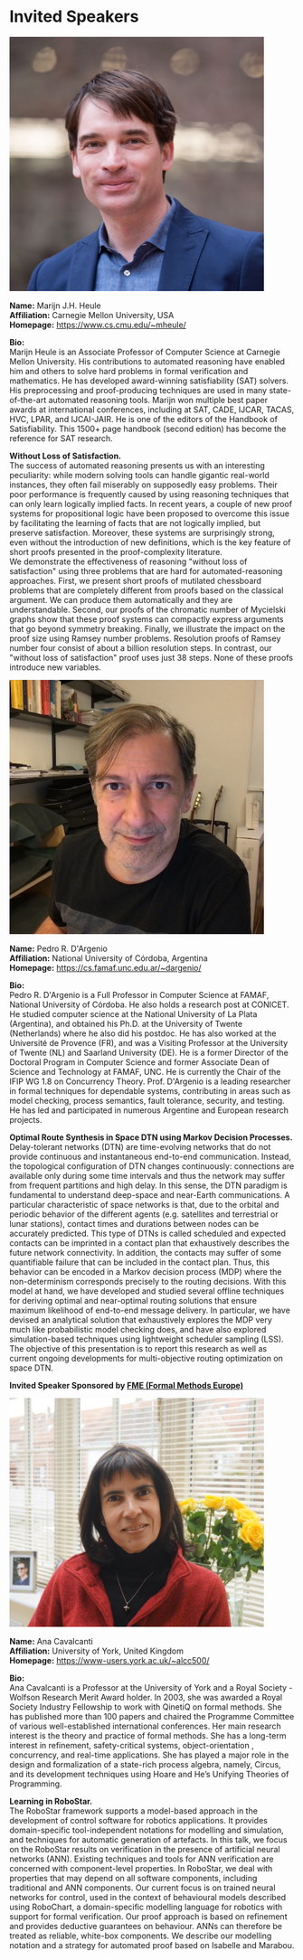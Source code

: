  <!-- ---
 layout: speaker-overview
title: "" 
--- -->

# Invited Speakers

<div class="container">
<div class="row justify-content-start p-3">
  <!--  <div class="col-sm-2">
        <a href="/2023/speakers/MarijnHeule/">
            <div class="speakers-hover"></div>
            <img src="/2023/assets/img/people/small-MarijnHeule.jpg" alt="Marijn J.H. Heule" title="Marijn J.H. Heule" width="150"/>
        </a>
    </div> -->
  <div class="col-sm-2">        
            <img src="/assets/img/people/MarijnHeule.png" alt="Marijn J.H. Heule" title="Marijn J.H. Heule" width="450"/>
    </div>
    <div class="col-sm-10">
        <p><b>Name:</b>  Marijn J.H. Heule <br/>
        <b>Affiliation:</b> Carnegie Mellon University, USA <br/>
         <b>Homepage:</b> <a href="https://www.cs.cmu.edu/~mheule/" target="_blank">https://www.cs.cmu.edu/~mheule/</a> <br/> </p> 
         <p><b>Bio:</b>  <br/>
         Marijn Heule is an Associate Professor of Computer Science at Carnegie Mellon University. 
         His contributions to automated reasoning have enabled him and others to solve hard problems 
         in formal verification and mathematics. He has developed award-winning satisfiability (SAT) solvers. 
         His preprocessing and proof-producing techniques are used in many state-of-the-art automated reasoning tools. 
         Marijn won multiple best paper awards at international conferences, including at SAT, CADE, IJCAR, TACAS, HVC, 
         LPAR, and IJCAI-JAIR. He is one of the editors of the Handbook of Satisfiability. 
         This 1500+ page handbook (second edition) has become the reference for SAT research.
         <br/></p> 
        <p><b>Without Loss of Satisfaction.</b> <br/>
        The success of automated reasoning presents us with an interesting peculiarity: while modern solving tools can handle gigantic real-world instances, 
         they often fail miserably on supposedly easy problems. Their poor performance is frequently caused by using reasoning techniques that can only learn 
         logically implied facts. In recent years, a couple of new proof systems for propositional logic have been proposed to overcome this issue by 
         facilitating the learning of facts that are not logically implied, but preserve satisfaction. Moreover, these systems are surprisingly strong, 
         even without the introduction of new definitions, which is the key feature of short proofs presented in the proof-complexity literature.<br/>
         We demonstrate the effectiveness of reasoning "without loss of satisfaction" using three problems that are hard for automated-reasoning approaches. 
         First, we present short proofs of mutilated chessboard problems that are completely different from proofs based on the classical argument. 
         We can produce them automatically and they are understandable. Second, our proofs of the chromatic number of Mycielski graphs show that these proof systems 
         can compactly express arguments that go beyond symmetry breaking. Finally, we illustrate the impact on the proof size using Ramsey number problems. 
         Resolution proofs of Ramsey number four consist of about a billion resolution steps. In contrast, our "without loss of satisfaction" proof uses just 38 steps. 
         None of these proofs introduce new variables.         
        <br/> </p> 
    </div>
</div>

<div class="row justify-content-start p-3">
      <!-- <div class="col-sm-2">
       <a href="/2023/speakers/PedroDArgenio/">
            <div class="speakers-hover"></div>
            <img src="/2023/assets/img/people/small-PedroDArgenio.jpg" alt="Pedro R. D'Argenio" title="Pedro R. D'Argenio" width="250"/>
        </a>
    </div> -->
   <div class="col-sm-2">   
            <img src="/assets/img/people/PedroDArgenio.png" alt="Pedro R. D'Argenio" title="Pedro R. D'Argenio" width="450"/>
    </div>
    <div class="col-sm-10">
        <p><b>Name:</b> Pedro R. D'Argenio <br/>
        <b>Affiliation:</b> National University of Córdoba, Argentina <br/>
        <b>Homepage:</b> <a href="https://cs.famaf.unc.edu.ar/~dargenio/" target="_blank">https://cs.famaf.unc.edu.ar/~dargenio/</a> <br/> </p> 
        <p><b>Bio:</b> <br/>
         Pedro R. D'Argenio is a Full Professor in Computer Science at FAMAF, National University of Córdoba. 
         He also holds a research post at CONICET.  He studied computer science at the National University of La Plata (Argentina), 
         and obtained his Ph.D. at the University of Twente (Netherlands) where he also did his postdoc.  He has also worked at the Université de 
         Provence (FR), and was a Visiting Professor at the University of Twente (NL) and Saarland University (DE). 
         He is a former Director of the Doctoral Program in Computer Science and former Associate Dean of Science and Technology at FAMAF, UNC.  
         He is currently the Chair of the IFIP WG 1.8 on Concurrency Theory. 
         Prof. D'Argenio is a leading researcher in formal techniques for dependable systems, contributing in areas such as model checking, 
         process semantics, fault tolerance, security, and testing. He has led and participated in numerous Argentine and European research projects. <br/> </p> 
        <p><b>Optimal Route Synthesis in Space DTN using Markov Decision Processes.</b> <br/>
        Delay-tolerant networks (DTN) are time-evolving networks that do not provide continuous and instantaneous end-to-end communication. 
        Instead, the topological configuration of DTN changes continuously: connections are available only during some time intervals and thus 
        the network may suffer from frequent partitions and high delay. In this sense, the DTN paradigm is fundamental to understand deep-space 
        and near-Earth communications. A particular characteristic of space networks is that, due to the orbital and periodic behavior of the 
        different agents (e.g. satellites and terrestrial or lunar stations), contact times and durations between nodes can be accurately predicted. 
        This type of DTNs is called scheduled and expected contacts can be imprinted in a contact plan that exhaustively describes the future network
        connectivity.  In addition, the contacts may suffer of some quantifiable failure that can be included in the contact plan.
        Thus, this behavior can be encoded in a Markov decision process (MDP) where the non-determinism corresponds precisely to the routing decisions. 
        With this model at hand, we have developed and studied several offline techniques for deriving optimal and near-optimal routing solutions that 
        ensure maximum likelihood of end-to-end message delivery. In particular, we have devised an analytical solution that exhaustively explores the 
        MDP very much like probabilistic model checking does, and have also explored simulation-based techniques using lightweight scheduler sampling (LSS).
        The objective of this presentation is to report this research as well as current ongoing developments for multi-objective routing optimization 
        on space DTN.
        <br/> </p> 
    </div>
</div>

 <div class="col-sm-10">
        <p><b>Invited Speaker Sponsored by <a href="https://www.fmeurope.org/" target="_blank"> FME (Formal Methods Europe)</a></b>  <br/> </p> 
   </div>
 <div class="row justify-content-start p-3">
  <!--  <div class="col-sm-2">
        <a href="/2023/speakers/AnaCavalcanti/">
            <div class="speakers-hover"></div>
            <img src="/assets/img/people/AnaCavalcanti.png" alt="Ana Cavalcanti" title="Ana Cavalcanti" width="250"/>
        </a>
    </div> -->
  <div class="col-sm-2">  
            <img src="/assets/img/people/AnaCavalcanti.png" alt="Ana Cavalcanti" title="Ana Cavalcanti" width="450"/>
    </div>
    <div class="col-sm-10">
        <p><b>Name:</b>  Ana Cavalcanti <br/>
        <b>Affiliation:</b> University of York, United Kingdom <br/>
         <b>Homepage:</b> <a href="https://www-users.york.ac.uk/~alcc500/" target="_blank">https://www-users.york.ac.uk/~alcc500/</a> <br/> </p> 
         <p><b>Bio:</b>  <br/>
         Ana Cavalcanti is a Professor at the University of York and a Royal Society - Wolfson Research Merit Award holder. 
          In 2003, she was awarded a Royal Society Industry Fellowship to work with QinetiQ on formal methods. 
          She has published more than 100 papers and chaired the Programme Committee of various well-established international conferences. 
          Her main research interest is the theory and practice of formal methods. She has a long-term interest in refinement, safety-critical systems, 
          object-orientation , concurrency, and real-time applications. She has played a major role in the design and formalization of a state-rich process 
          algebra, namely, Circus, and its development techniques using Hoare and He’s Unifying Theories of Programming.
         <br/> </p> 
        <p><b>Learning in RoboStar. </b>  <br/>
        The RoboStar framework supports a model-based approach in the development of control software for robotics applications.
        It provides domain-specific tool-independent notations for modelling and simulation, and techniques for automatic 
        generation of artefacts. In this talk, we focus on the RoboStar results on verification in the presence of artificial
        neural networks (ANN).  Existing techniques and tools for ANN verification are concerned with component-level properties.
        In RoboStar, we deal with properties that may depend on all software components, including traditional and ANN 
        components.   Our current focus is on trained neural networks for control, used in the context of behavioural models 
        described using RoboChart, a domain-specific modelling language for robotics with support for formal verification. 
        Our proof approach is based on refinement and provides deductive guarantees on behaviour. 
        ANNs can therefore be treated as reliable, white-box components. We describe our modelling notation and a strategy 
        for automated proof based on Isabelle and Marabou.
         <br/> </p> 
    </div>
</div>

